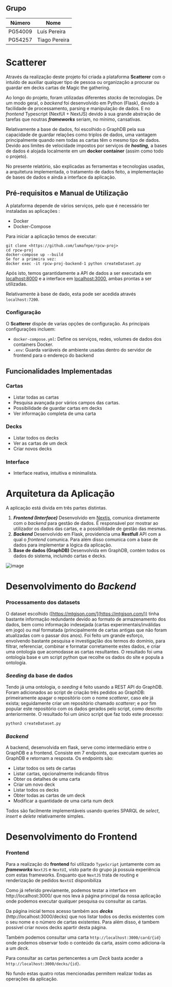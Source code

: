 ## Grupo
| Número | Nome             |
| -------- | ------- |
| PG54009  | Luís Pereira  |
| PG54257  | Tiago Pereira   |

# Scatterer

Através da realização deste projeto foi criada a plataforma **Scatterer** com o intuído de auxiliar qualquer tipo de pessoa ou organização a procurar ou guardar em decks cartas de Magic the gathering.

Ao longo do projeto, foram utilizadas diferentes *stacks* de tecnologias. De um modo geral, o *backend* foi desenvolvido em Python (Flask), devido à facilidade de processamento, parsing e manipulação de dados. E no *frontend* Typescript (NextUI + NextJS) devido à sua grande abstração de tarefas que noutras ***frameworks*** seriam, no mínimo, cansativas.

Relativamente a base de dados, foi escolhido o GraphDB pela sua capacidade de guardar relações como triplos de dados, uma vantagem principalmente quando nem todas as cartas têm o mesmo tipo de dados. Devido aos limites de velocidade impostos por serviços de ***hosting,*** a bases de dados é alojada localmente em um **docker container** (assim como todo o projeto).

No presente relatório, são explicadas as ferramentas e tecnologias usadas, a arquitetura implementada, o tratamento de dados feito, a implementação de bases de dados e ainda a interface da aplicação.

## Pré-requisitos e Manual de Utilização

A plataforma depende de vários serviços, pelo que é necessário ter instaladas as aplicações :

- Docker
- Docker-Compose

Para iniciar a aplicação temos de executar:

```
git clone <https://github.com/lumafepe/rpcw-proj>
cd rpcw-proj
docker-compose up --build
Se for a primeira vez:
docker exec -it rpcw-proj-backend-1 python createDataset.py 
```

Após isto, temos garantidamente a API de dados a ser executada em [localhost:8000](http://localhost:8000/) e a interface em [localhost:3000](http://localhost:3000), ambas prontas a ser utilizadas.

Relativamente à base de dado, esta pode ser acedida através `localhost:7200`.

### Configuração

O **Scatterer** dispõe de varias opções de configuração. As principais configurações incluem:

- `docker-compose.yml`: Define os serviços, redes, volumes de dados dos containers Docker.
- `.env`: Guarda variáveis de ambiente usadas dentro do servidor de frontend para o endereço do backend

## Funcionalidades Implementadas

### Cartas

- Listar todas as cartas
- Pesquisa avançada por vários campos das cartas.
- Possibilidade de guardar cartas em decks
- Ver informação completa de uma carta
### Decks

- Listar todos os decks
- Ver as cartas de um deck
- Criar novos decks
### Interface

- Interface reativa, intuitiva e minimalista.

# Arquitetura da Aplicação

A aplicação está divida em três partes distintas.

1. ***Frontend (Interface)***
Desenvolvido em [Nextjs](https://nextjs.org/), comunica diretamente com o *backend* para gestão de dados. É responsável por mostrar ao utilizador os dados das cartas, e a possibilidade de gestão das mesmas.
2. ***Backend***
Desenvolvido em Flask, providencia uma **Restfull** API com a qual o *frontend* comunica. Para além disso comunica com a base de dados para implementar a lógica da aplicação.
3. **Base de dados (GraphDB)**
Desenvolvida em GraphDB, contém todos os dados do sistema, incluindo cartas e decks.

![image](https://github.com/lumafepe/rpcw-proj/blob/main/arq.svg)

# Desenvolvimento do ***Backend***

### Processamento dos **datasets**

O dataset escolhido ([https://mtgjson.com/](https://mtgjson.com/)) tinha bastante informação redundante devido ao formato de armazenamento dos dados, bem como informação indesejada (cartas experimentais/inválidas em jogo) ou mal formatada (principalmente de cartas antigas que não foram atualizadas com o passar dos anos). Foi feito um grande esforço, envolvendo bastante pesquisa e investigaçlão dos termos do domínio, para filtrar, referenciar, combinar e formatar corretamente estes dados, e criar uma ontologia que acomodasse as cartas resultantes. O resultado foi uma ontologia base e um script python que recolhe os dados do site e popula a ontologia.

### *Seeding* da base de dados

Tendo já uma ontologia, o *seeding* é feito usando a REST API do GraphDB. Foram adicionados ao script de criação três pedidos ao GraphDB: primeiramente apagar o repositório com o nome *scatterer*, caso ele já exista; seguidamente criar um repositório chamado *scatterer*; e por fim popular este repositório com os dados gerados pelo script, como descrito anteriormente. O resultado foi um único script que faz todo este processo:


```
python3 createDataset.py
```

### *Backend*

A backend, desenvolvida em flask, serve como intermediário entre o GraphDB e a frontend. Consiste em 7 endpoints, que executam queries ao GraphDB e retornam a resposta. Os endpoints são:

- Listar todos os sets de cartas
- Listar cartas, opcionalmente indicando filtros
- Obter os detalhes de uma carta
- Criar um novo deck
- Listar todos os decks
- Obter todas as cartas de um deck
- Modificar a quantidade de uma carta num deck

Todos são facilmente implementáveis usando queries SPARQL de *select*, *insert* e *delete* relativamente simples.

# Desenvolvimento do **Frontend**

### **Frontend**

Para a realização do **frontend** foi utilizado `TypeScript` juntamente com as ***frameworks*** `NextJS` e `NextUI`, visto parte do grupo já possuia experiência com estas frameworks. Enquanto que `NextJS` trata de routing e renderização de pedidos `NextUI` disponibiliza 

Como já referido previamente, podemos testar a interface em http://localhost:3000/ que nos leva à página principal da nossa aplicação onde podemos executar qualquer pesquisa ou consultar as cartas. 

Da página inicial temos acesso também aos *********decks********* (http://localhost:3000/decks) que nos listar todos os decks existentes com o seu nome e o número de cartas existentes. Para além disso, é tambem possivel criar novos decks apartir desta página.

Também podemos consultar uma carta `http://localhost:3000/card/{id}` onde podemos observar todo o conteúdo da carta, assim como adiciona-la a um *deck*.

Para consultar as cartas pertencentes a um *Deck* basta aceder a `http://localhost:3000/decks/{id}`.



No fundo estas quatro rotas mencionadas permitem realizar todas as operações da aplicação.
